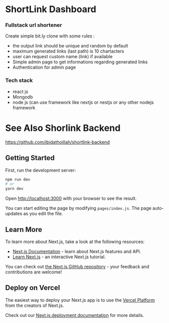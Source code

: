 # ShortLink Dashboard
### Fullstack url shortener

Create simple bit.ly clone with some rules :

- the output link should be unique and random by default
- maximum generated links (last path) is 10 chartacters
- user can request custom name (link) if available
- Simple admin page to get informations regarding generated links
- Authentication for admin page

### Tech stack

- react js
- Mongodb
- node js (can use framework like nextjs or nestjs or any other nodejs framework

# See Also Shorlink Backend
https://github.com/ibidathoillah/shortlink-backend

## Getting Started

First, run the development server:

```bash
npm run dev
# or
yarn dev
```

Open [http://localhost:3000](http://localhost:3000) with your browser to see the result.

You can start editing the page by modifying `pages/index.js`. The page auto-updates as you edit the file.

## Learn More

To learn more about Next.js, take a look at the following resources:

- [Next.js Documentation](https://nextjs.org/docs) - learn about Next.js features and API.
- [Learn Next.js](https://nextjs.org/learn) - an interactive Next.js tutorial.

You can check out [the Next.js GitHub repository](https://github.com/vercel/next.js/) - your feedback and contributions are welcome!

## Deploy on Vercel

The easiest way to deploy your Next.js app is to use the [Vercel Platform](https://vercel.com/import?utm_medium=default-template&filter=next.js&utm_source=create-next-app&utm_campaign=create-next-app-readme) from the creators of Next.js.

Check out our [Next.js deployment documentation](https://nextjs.org/docs/deployment) for more details.
